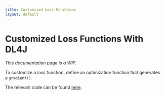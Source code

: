 ```yaml
---
title: Customized Loss Functions
layout: default
---
```


# Customized Loss Functions With DL4J

*This documentation page is a WIP.*

To customize a loss function, define an optimization function that generates a `gradient()`.

The relevant code can be found [here](https://github.com/deeplearning4j/deeplearning4j/blob/master/deeplearning4j/deeplearning4j-core/src/test/java/org/deeplearning4j/optimize/solver/TestOptimizers.java#L702). 
